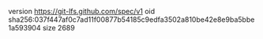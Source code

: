 version https://git-lfs.github.com/spec/v1
oid sha256:037f447af0c7ad11f00877b54185c9edfa3502a810be42e8e9ba5bbe1a593904
size 2689
